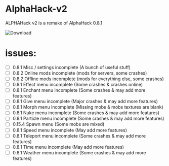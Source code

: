 # AlphaHack-v2
ALPHAHack v2 is a remake of AlphaHack 0.8.1


![Download](https://arceusmatt.github.io/AlphaHack)


# issues:
- [ ] 0.8.1 Misc / settings incomplete (A bunch of useful stuff)
- [ ] 0.8.2 Online mods incomplete (mods for servers, some crashes)
- [ ] 0.8.2 Offline mods incomplete (mods for everything else, some crashes)
- [ ] 0.8.1 Effect menu incomplete (Some crashes & crashes online)
- [ ] 0.8.1 Enchant menu incomplete (Some crashes & may add more features)
- [ ] 0.8.1 Give menu incomplete (Major crashes & may add more features)
- [ ] 0.8.1 Morph menu incomplete (Missing mobs & mobs textures are blank)
- [ ] 0.8.1 Nuke menu incomplete (Some crashes & may add more features)
- [ ] 0.8.1 Particle menu incomplete (Some crashes & may add more features)
- [ ] 0.15.4 Spawn menu (Some mobs are mixed)
- [ ] 0.8.1 Speed menu incomplete (May add more features)
- [ ] 0.8.1 Teleport menu incomplete (Some crashes & may add more features)
- [ ] 0.8.1 Time menu incomplete (May add more features)
- [ ] 0.8.1 Weather menu incomplete (Some crashes & may add more features)
